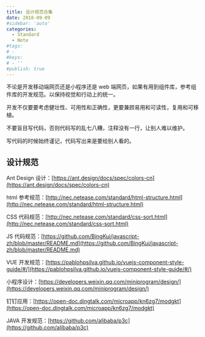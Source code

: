 ```yaml
---
title: 设计规范合集
date: 2018-09-09
#sidebar: 'auto'
categories:
  - Standard
  - Note
#tags:
# -
#keys:
# - ''
#publish: true
---
```


不论是开发移动端网页还是小程序还是 web 端网页，如果有用到组件库，参考组件库的开发规范。以保持视觉和行动上的统一。

开发不仅要要考虑健壮性、可用性和正确性，更要兼顾易用和可读性，复用和可移植。

不要盲目写代码，否则代码写的乱七八糟，注释没有一行，让别人难以维护。

写代码的时候始终谨记，代码写出来是要给别人看的。

## 设计规范

Ant Design 设计：[https://ant.design/docs/spec/colors-cn](https://ant.design/docs/spec/colors-cn)

html 参考规范：[http://nec.netease.com/standard/html-structure.html](http://nec.netease.com/standard/html-structure.html)

CSS 代码规范：[http://nec.netease.com/standard/css-sort.html](http://nec.netease.com/standard/css-sort.html)

JS 代码规范：[https://github.com/BingKui/javascript-zh/blob/master/README.md](https://github.com/BingKui/javascript-zh/blob/master/README.md)

VUE 开发规范：[https://pablohpsilva.github.io/vuejs-component-style-guide/#/](https://pablohpsilva.github.io/vuejs-component-style-guide/#/)

小程序设计：[https://developers.weixin.qq.com/miniprogram/design/](https://developers.weixin.qq.com/miniprogram/design/)

钉钉应用：[https://open-doc.dingtalk.com/microapp/kn6zg7/modgkt](https://open-doc.dingtalk.com/microapp/kn6zg7/modgkt)

JAVA 开发规范：[https://github.com/alibaba/p3c](https://github.com/alibaba/p3c)
